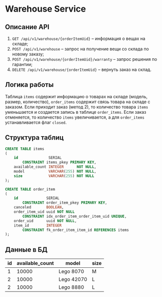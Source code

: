 # Warehouse Service

## Описание API

1. `GET /api/v1/warehouse/{orderItemUid}` – информация о вещах на складе;
2. `POST /api/v1/warehouse` – запрос на получение вещи со склада по новому заказу;
3. `POST /api/v1/warehouse/{orderItemUid}/warranty` – запрос решения по гарантии;
4. `DELETE /api/v1/warehouse/{orderItemUid}` – вернуть заказ на склад.

## Логика работы

Таблица `items` содержит информацию о товарах на складе (модель, размер, количество),
`order_items` содержит связь товара на складе с заказом. Если приходит заказ (метод 2), то количество товара `items`
уменьшается и создается запись в таблице `order_items`. Если заказ отменяется, то количество `items` увеличивается, а
для `order_items` устанавливается флаг `closed`.

## Структура таблиц

```sql
CREATE TABLE items
(
    id              SERIAL
        CONSTRAINT items_pkey PRIMARY KEY,
    available_count INTEGER      NOT NULL,
    model           VARCHAR(255) NOT NULL,
    size            VARCHAR(255) NOT NULL
);

CREATE TABLE order_item
(
    id             SERIAL
        CONSTRAINT order_item_pkey PRIMARY KEY,
    canceled       BOOLEAN,
    order_item_uid uuid NOT NULL
        CONSTRAINT idx_order_item_order_item_uid UNIQUE,
    order_uid      uuid NOT NULL,
    item_id        INTEGER
        CONSTRAINT fk_order_item_item_id REFERENCES items
);
```

## Данные в БД

| id | available_count | model      | size |
|----|-----------------|------------|------|
| 1  | 10000           | Lego 8070  | M    |
| 2  | 10000           | Lego 42070 | L    |
| 2  | 10000           | Lego 8880  | L    |
